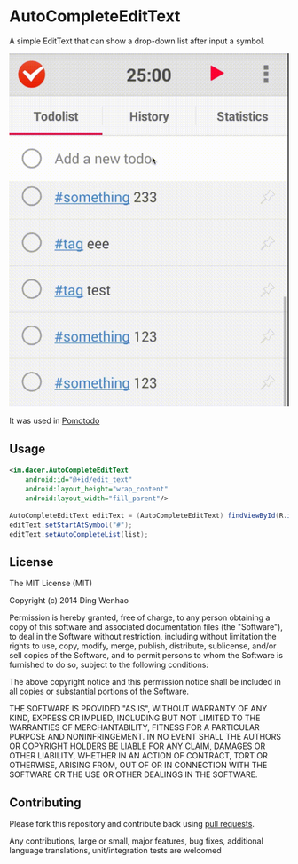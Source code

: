# AutoCompleteEditText

A simple EditText that can show a drop-down list after input a symbol.

![AutoCompleteEditText](https://raw.githubusercontent.com/HackPlan/Android-AutoCompleteEditText/master/preview.gif)

It was used in [Pomotodo](https://play.google.com/store/apps/details?id=com.pomotodo)

## Usage

```xml
<im.dacer.AutoCompleteEditText
    android:id="@+id/edit_text"
    android:layout_height="wrap_content"
    android:layout_width="fill_parent"/>
```

```java
AutoCompleteEditText editText = (AutoCompleteEditText) findViewById(R.id.edit_text);
editText.setStartAtSymbol("#");
editText.setAutoCompleteList(list);
```

## License

The MIT License (MIT)

Copyright (c) 2014 Ding Wenhao

Permission is hereby granted, free of charge, to any person obtaining a copy of
this software and associated documentation files (the "Software"), to deal in
the Software without restriction, including without limitation the rights to
use, copy, modify, merge, publish, distribute, sublicense, and/or sell copies of
the Software, and to permit persons to whom the Software is furnished to do so,
subject to the following conditions:

The above copyright notice and this permission notice shall be included in all
copies or substantial portions of the Software.

THE SOFTWARE IS PROVIDED "AS IS", WITHOUT WARRANTY OF ANY KIND, EXPRESS OR
IMPLIED, INCLUDING BUT NOT LIMITED TO THE WARRANTIES OF MERCHANTABILITY, FITNESS
FOR A PARTICULAR PURPOSE AND NONINFRINGEMENT. IN NO EVENT SHALL THE AUTHORS OR
COPYRIGHT HOLDERS BE LIABLE FOR ANY CLAIM, DAMAGES OR OTHER LIABILITY, WHETHER
IN AN ACTION OF CONTRACT, TORT OR OTHERWISE, ARISING FROM, OUT OF OR IN
CONNECTION WITH THE SOFTWARE OR THE USE OR OTHER DEALINGS IN THE SOFTWARE.


## Contributing

Please fork this repository and contribute back using
[pull requests](https://github.com/github/android/pulls).

Any contributions, large or small, major features, bug fixes, additional
language translations, unit/integration tests are welcomed